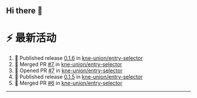## Hi there 👋

<!--

**Here are some ideas to get you started:**

🙋‍♀️ A short introduction - what is your organization all about?
🌈 Contribution guidelines - how can the community get involved?
👩‍💻 Useful resources - where can the community find your docs? Is there anything else the community should know?
🍿 Fun facts - what does your team eat for breakfast?
🧙 Remember, you can do mighty things with the power of [Markdown](https://docs.github.com/github/writing-on-github/getting-started-with-writing-and-formatting-on-github/basic-writing-and-formatting-syntax)
-->


# ⚡ 最新活动

<!--START_SECTION:activity-->
1. 🚀 Published release [0.1.6](https://github.com/kne-union/entry-selector/releases/tag/0.1.6) in [kne-union/entry-selector](https://github.com/kne-union/entry-selector)
2. 🎉 Merged PR [#7](https://github.com/kne-union/entry-selector/pull/7) in [kne-union/entry-selector](https://github.com/kne-union/entry-selector)
3. 💪 Opened PR [#7](https://github.com/kne-union/entry-selector/pull/7) in [kne-union/entry-selector](https://github.com/kne-union/entry-selector)
4. 🚀 Published release [0.1.5](https://github.com/kne-union/entry-selector/releases/tag/0.1.5) in [kne-union/entry-selector](https://github.com/kne-union/entry-selector)
5. 🎉 Merged PR [#6](https://github.com/kne-union/entry-selector/pull/6) in [kne-union/entry-selector](https://github.com/kne-union/entry-selector)
<!--END_SECTION:activity-->

---
